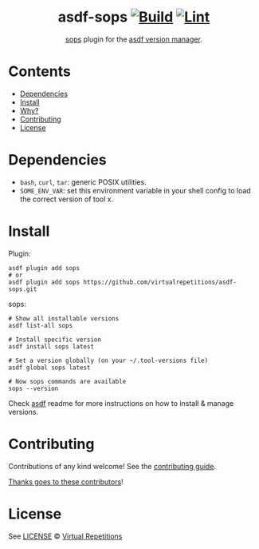 <div align="center">

# asdf-sops [![Build](https://github.com/virtualrepetitions/asdf-sops/actions/workflows/build.yml/badge.svg)](https://github.com/virtualrepetitions/asdf-sops/actions/workflows/build.yml) [![Lint](https://github.com/virtualrepetitions/asdf-sops/actions/workflows/lint.yml/badge.svg)](https://github.com/virtualrepetitions/asdf-sops/actions/workflows/lint.yml)


[sops](https://github.com/mozilla/sops) plugin for the [asdf version manager](https://asdf-vm.com).

</div>

# Contents

- [Dependencies](#dependencies)
- [Install](#install)
- [Why?](#why)
- [Contributing](#contributing)
- [License](#license)

# Dependencies

- `bash`, `curl`, `tar`: generic POSIX utilities.
- `SOME_ENV_VAR`: set this environment variable in your shell config to load the correct version of tool x.

# Install

Plugin:

```shell
asdf plugin add sops
# or
asdf plugin add sops https://github.com/virtualrepetitions/asdf-sops.git
```

sops:

```shell
# Show all installable versions
asdf list-all sops

# Install specific version
asdf install sops latest

# Set a version globally (on your ~/.tool-versions file)
asdf global sops latest

# Now sops commands are available
sops --version
```

Check [asdf](https://github.com/asdf-vm/asdf) readme for more instructions on how to
install & manage versions.

# Contributing

Contributions of any kind welcome! See the [contributing guide](contributing.md).

[Thanks goes to these contributors](https://github.com/virtualrepetitions/asdf-sops/graphs/contributors)!

# License

See [LICENSE](LICENSE) © [Virtual Repetitions](https://github.com/virtualrepetitions/)
